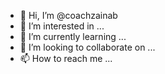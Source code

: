 - 👋 Hi, I’m @coachzainab
- 👀 I’m interested in ...
- 🌱 I’m currently learning ...
- 💞️ I’m looking to collaborate on ...
- 📫 How to reach me ...

<!---
coachzainab/coachzainab is a ✨ special ✨ repository because its `README.md` (this file) appears on your GitHub profile.
You can click the Preview link to take a look at your changes.
--->
